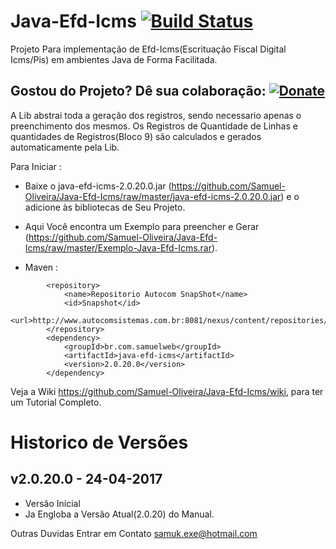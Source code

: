 # Java-Efd-Icms [![Build Status](https://travis-ci.org/Samuel-Oliveira/Java-Efd-Icms.svg?branch=master)](https://travis-ci.org/Samuel-Oliveira/Java-Efd-Icms)
Projeto Para implementação de Efd-Icms(Escrituação Fiscal Digital Icms/Pis) em ambientes Java de Forma Facilitada.

## Gostou do Projeto? Dê sua colaboração: [![Donate](https://img.shields.io/badge/Donate-PayPal-green.svg)](https://www.paypal.com/cgi-bin/webscr?cmd=_s-xclick&hosted_button_id=TX9K693QQYA6W)

A Lib abstrai toda a geração dos registros, sendo necessario apenas o preenchimento dos mesmos.
Os Registros de Quantidade de Linhas e quantidades de Registros(Bloco 9) são calculados e gerados automaticamente pela Lib.


Para Iniciar : 
- Baixe o java-efd-icms-2.0.20.0.jar (https://github.com/Samuel-Oliveira/Java-Efd-Icms/raw/master/java-efd-icms-2.0.20.0.jar) e o adicione às bibliotecas de Seu Projeto.
- Aqui Você encontra um Exemplo para preencher e Gerar (https://github.com/Samuel-Oliveira/Java-Efd-Icms/raw/master/Exemplo-Java-Efd-Icms.rar).

- Maven :
```
	    <repository>
			<name>Repositorio Autocom SnapShot</name>
			<id>Snapshot</id>
			<url>http://www.autocomsistemas.com.br:8081/nexus/content/repositories/autocom/</url>
		</repository>
		<dependency>
			<groupId>br.com.samuelweb</groupId>
			<artifactId>java-efd-icms</artifactId>
			<version>2.0.20.0</version>
		</dependency>
```

Veja a Wiki https://github.com/Samuel-Oliveira/Java-Efd-Icms/wiki, para ter um Tutorial Completo.

# Historico de Versões

## v2.0.20.0 - 24-04-2017
- Versão Inicial
- Ja Engloba a Versão Atual(2.0.20) do Manual.

Outras Duvidas Entrar em Contato samuk.exe@hotmail.com
